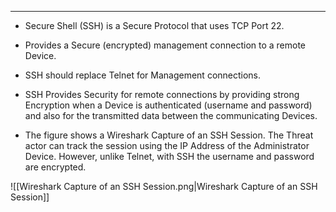 
---
- Secure Shell (SSH) is a Secure Protocol that uses TCP Port 22.
- Provides a Secure (encrypted) management connection to a remote Device.
- SSH should replace Telnet for Management connections.
- SSH Provides Security for remote connections by providing strong Encryption when a Device is authenticated (username and password) and also for the transmitted data between the communicating Devices.

- The figure shows a Wireshark Capture of an SSH Session.
  The Threat actor can track the session using the IP Address of the Administrator Device.
  However, unlike Telnet, with SSH the username and password are encrypted.

![[Wireshark Capture of an SSH Session.png|Wireshark Capture of an SSH Session]]
